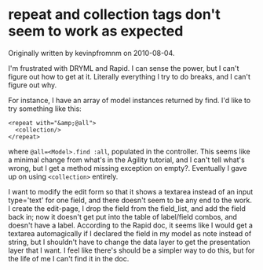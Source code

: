 # repeat and collection tags don't seem to work as expected

Originally written by kevinpfromnm on 2010-08-04.

I'm frustrated with DRYML and Rapid.
I can sense the power, but I can't figure out how to get at it.
Literally everything I try to do breaks, and I can't figure out why.

For instance, I have an array of model instances returned by find.
I'd like to try something like this:

    <repeat with="&amp;@all">
      <collection/>
    </repeat>

where `@all=<Model>.find :all`, populated in the controller. This seems
like a minimal change from what's in the Agility tutorial, and I can't
tell what's wrong, but I get a method missing exception on empty?.
Eventually I gave up on using `<collection>` entirely.

I want to modify the edit form so that it shows a textarea instead of
an input type='text' for one field, and there doesn't seem to be any
end to the work.  I create the edit-page, I drop the field from the
field_list, and add the field back in; now it doesn't get put into the
table of label/field combos, and doesn't have a label.
According to the Rapid doc, it seems like I would get a textarea
automagically if I declared the field in my model as note instead of
string, but I shouldn't have to change the data layer to get the
presentation layer that I want.  I feel like there's should be a
simpler way to do this, but for the life of me I can't find it in the
doc. 